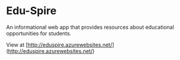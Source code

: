 # Edu-Spire

An informational web app that provides resources about educational opportunities for students.

View at [http://eduspire.azurewebsites.net/] (http://eduspire.azurewebsites.net/)
